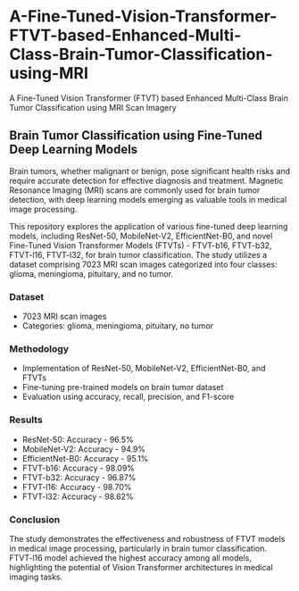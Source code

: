 # A-Fine-Tuned-Vision-Transformer-FTVT-based-Enhanced-Multi-Class-Brain-Tumor-Classification-using-MRI
A Fine-Tuned Vision Transformer (FTVT) based Enhanced Multi-Class Brain Tumor Classification using MRI Scan Imagery
## Brain Tumor Classification using Fine-Tuned Deep Learning Models

Brain tumors, whether malignant or benign, pose significant health risks and require accurate detection for effective diagnosis and treatment. Magnetic Resonance Imaging (MRI) scans are commonly used for brain tumor detection, with deep learning models emerging as valuable tools in medical image processing.

This repository explores the application of various fine-tuned deep learning models, including ResNet-50, MobileNet-V2, EfficientNet-B0, and novel Fine-Tuned Vision Transformer Models (FTVTs) - FTVT-b16, FTVT-b32, FTVT-l16, FTVT-l32, for brain tumor classification. The study utilizes a dataset comprising 7023 MRI scan images categorized into four classes: glioma, meningioma, pituitary, and no tumor.

### Dataset
- 7023 MRI scan images
- Categories: glioma, meningioma, pituitary, no tumor

### Methodology
- Implementation of ResNet-50, MobileNet-V2, EfficientNet-B0, and FTVTs
- Fine-tuning pre-trained models on brain tumor dataset
- Evaluation using accuracy, recall, precision, and F1-score

### Results
- ResNet-50: Accuracy - 96.5%
- MobileNet-V2: Accuracy - 94.9%
- EfficientNet-B0: Accuracy - 95.1%
- FTVT-b16: Accuracy - 98.09%
- FTVT-b32: Accuracy - 96.87%
- FTVT-l16: Accuracy - 98.70%
- FTVT-l32: Accuracy - 98.62%

### Conclusion
The study demonstrates the effectiveness and robustness of FTVT models in medical image processing, particularly in brain tumor classification. FTVT-l16 model achieved the highest accuracy among all models, highlighting the potential of Vision Transformer architectures in medical imaging tasks.
